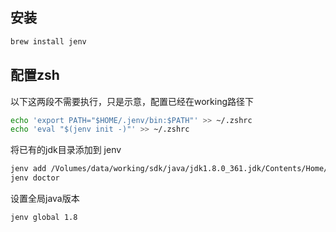 ## 安装

```bash
brew install jenv
```

## 配置zsh

以下这两段不需要执行，只是示意，配置已经在working路径下

```bash
echo 'export PATH="$HOME/.jenv/bin:$PATH"' >> ~/.zshrc
echo 'eval "$(jenv init -)"' >> ~/.zshrc
```

将已有的jdk目录添加到 jenv
```bash
jenv add /Volumes/data/working/sdk/java/jdk1.8.0_361.jdk/Contents/Home/
jenv doctor
```

设置全局java版本
```bash
jenv global 1.8
```